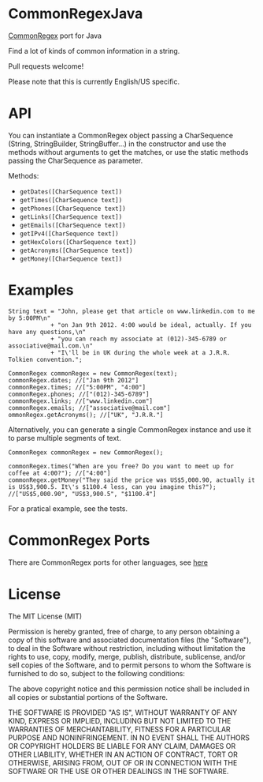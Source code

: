 CommonRegexJava
=============

[CommonRegex](https://github.com/madisonmay/CommonRegex/ "CommonRegex") port for Java

Find a lot of kinds of common information in a string.

Pull requests welcome!

Please note that this is currently English/US specific.

API
===

You can instantiate a CommonRegex object passing a CharSequence (String, StringBuilder, StringBuffer...) in the constructor and use the methods without arguments to get the matches, or use the static methods passing the CharSequence as parameter.

Methods:

* `getDates([CharSequence text])`
* `getTimes([CharSequence text])`
* `getPhones([CharSequence text])`
* `getLinks([CharSequence text])`
* `getEmails([CharSequence text])`
* `getIPv4([CharSequence text])`
* `getHexColors([CharSequence text])`
* `getAcronyms([CharSequence text])`
* `getMoney([CharSequence text])`

Examples
========

    String text = "John, please get that article on www.linkedin.com to me by 5:00PM\n"
                + "on Jan 9th 2012. 4:00 would be ideal, actually. If you have any questions,\n"
                + "you can reach my associate at (012)-345-6789 or associative@mail.com.\n"
                + "I\'ll be in UK during the whole week at a J.R.R. Tolkien convention.";
        
    CommonRegex commonRegex = new CommonRegex(text);
    commonRegex.dates; //["Jan 9th 2012"]
    commonRegex.times; //["5:00PM", "4:00"]
    commonRegex.phones; //["(012)-345-6789"]
    commonRegex.links; //["www.linkedin.com"]
    commonRegex.emails; //["associative@mail.com"]
    ommonRegex.getAcronyms(); //["UK", "J.R.R."]

Alternatively, you can generate a single CommonRegex instance and use it to parse multiple segments of text.

    CommonRegex commonRegex = new CommonRegex();

    commonRegex.times("When are you free? Do you want to meet up for coffee at 4:00?"); //["4:00"]
    commonRegex.getMoney("They said the price was US$5,000.90, actually it is US$3,900.5. It\'s $1100.4 less, can you imagine this?"); //["US$5,000.90", "US$3,900.5", "$1100.4"]
    
For a pratical example, see the tests.

CommonRegex Ports
=================
There are CommonRegex ports for other languages, see [here](https://github.com/madisonmay/CommonRegex/#commonregex-ports "CommonRegex ports")

License
=======
The MIT License (MIT)

Permission is hereby granted, free of charge, to any person obtaining a copy
of this software and associated documentation files (the "Software"), to deal
in the Software without restriction, including without limitation the rights
to use, copy, modify, merge, publish, distribute, sublicense, and/or sell
copies of the Software, and to permit persons to whom the Software is
furnished to do so, subject to the following conditions:

The above copyright notice and this permission notice shall be included in
all copies or substantial portions of the Software.

THE SOFTWARE IS PROVIDED "AS IS", WITHOUT WARRANTY OF ANY KIND, EXPRESS OR
IMPLIED, INCLUDING BUT NOT LIMITED TO THE WARRANTIES OF MERCHANTABILITY,
FITNESS FOR A PARTICULAR PURPOSE AND NONINFRINGEMENT. IN NO EVENT SHALL THE
AUTHORS OR COPYRIGHT HOLDERS BE LIABLE FOR ANY CLAIM, DAMAGES OR OTHER
LIABILITY, WHETHER IN AN ACTION OF CONTRACT, TORT OR OTHERWISE, ARISING FROM,
OUT OF OR IN CONNECTION WITH THE SOFTWARE OR THE USE OR OTHER DEALINGS IN
THE SOFTWARE.

